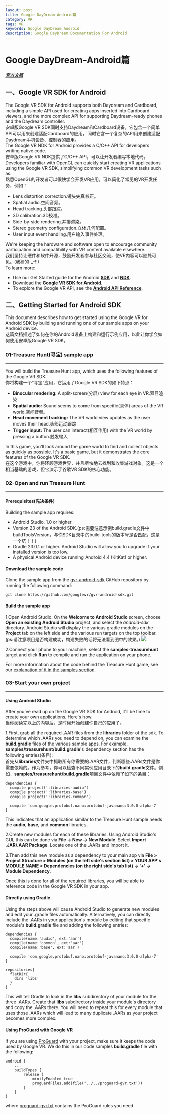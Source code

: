 ```yaml
---
layout: post
title: Google DayDream-Android篇
category: VR
tags: VR
keywords: Google DayDream Android 
description: Google DayDream Documentation For Android
---
```

# Google DayDream-Android篇

#### *<a href="https://developers.google.com/vr/android/" target="_blank">官方文档</a>*

## 一、Google VR SDK for Android

The Google VR SDK for Android supports both Daydream and Cardboard, including a simple API used for creating apps inserted into Cardboard viewers, and the more complex API for supporting Daydream-ready phones and the Daydream controller.  
安卓版Google VR SDK同时支持Daydream和Cardboard设备，它包含一个简单API可以用来创建适配Cardboard的应用，同时它含一个复杂的API用来创建适配Daydream手机设备、控制器的应用。  
The Google VR NDK for Android provides a C/C++ API for developers writing native code.  
安卓版Google VR NDK提供了C/C++ API，可以让开发者编写本地代码。  
Developers familiar with OpenGL can quickly start creating VR applications using the Google VR SDK, simplifying common VR development tasks such as:  
熟悉OpenGL的开发者可以很快学会开发VR应用，可以简化了常见的VR开发任务，例如：

- Lens distortion correction.镜头失真校正。
- Spatial audio.空间音频。
- Head tracking.头部跟踪。
- 3D calibration.3D校准。
- Side-by-side rendering.并排渲染。
- Stereo geometry configuration.立体几何配置。
- User input event handling.用户输入事件处理。
	
We're keeping the hardware and software open to encourage community participation and compatibility with VR content available elsewhere.  
我们坚持让硬件和软件开源，鼓励开发者参与社区交流，使VR内容可以随处可见。(我猜的-_-!!)  
To learn more:

- Use our Get Started guide for the Android **<a href="https://developers.google.com/vr/android/get-started" target="_blank">SDK</a>** and **<a href="https://developers.google.com/vr/android/ndk/get-started" target="_blank">NDK</a>**.
- Download the **<a href="https://developers.google.com/vr/android/download" target="_blank">Google VR SDK for Android</a>**.
- To explore the Google VR API, see the **<a href="https://developers.google.com/vr/android/reference_overview" target="_blank">Android API Reference</a>**.


## 二、Getting Started for Android SDK

This document describes how to get started using the Google VR for Android SDK by building and running one of our sample apps on your Android device.  
这篇文档描述了如何在你的Android设备上构建和运行示例应用，以此让你学会如何使用安卓版Google VR SDK。

### 01-Treasure Hunt(寻宝) sample app

---

You will build the Treasure Hunt app, which uses the following features of the Google VR SDK:  
你将构建一个“寻宝”应用，它运用了Google VR SDK的如下特点：

- **Binocular rendering:** A split-screen(分屏) view for each eye in VR.双目渲染
- **Spatial audio:** Sound seems to come from specific(具体) areas of the VR world.空间音频。
- **Head movement tracking:** The VR world view updates as the user moves their head.头部运动跟踪
- **Trigger input:** The user can interact(相互作用) with the VR world by pressing a button.触发输入

In this game, you'll look around the game world to find and collect objects as quickly as possible. It's a basic game, but it demonstrates the core features of the Google VR SDK.  
在这个游戏中，你将环顾游戏世界，并且尽快地去找到和收集游戏对象。这是一个相当基础的游戏，但它演示了谷歌VR SDK的核心功能。

### 02-Open and run Treasure Hunt

---

#### Prerequisites(先决条件)

Building the sample app requires:

- Android Studio, 1.0 or higher.
- Version 23 of the Android SDK.(ps:需要注意示例build.gradle文件中buildToolsVersion，与你SDK目录中的build-tools的版本号是否匹配，这是一个坑！！)
- Gradle 23.0.1 or higher. Android Studio will allow you to upgrade if your installed version is too low.
- A physical Android device running Android 4.4 (KitKat) or higher.

#### Download the sample code

Clone the sample app from the [gvr-android-sdk](https://github.com/googlevr/gvr-android-sdk) GitHub repository by running the following command:

```
git clone https://github.com/googlevr/gvr-android-sdk.git
```

#### Build the sample app

1.Open Android Studio. On the **Welcome to Android Studio** screen, choose **Open an existing Android Studio** project, and select the *android-sdk* directory. Android Studio will display the various gradle modules on the **Project** tab on the left side and the various run targets on the top toolbar.  
(ps:请注意项目是否构建成功，构建失败的话将无法看到图中的效果。)
![](https://developers.google.com/vr/images/android/android-studio.png)

2.Connect your phone to your machine, select the **samples-treasurehunt** target and click **Run** to compile and run the application on your phone.

For more information about the code behind the Treasure Hunt game, see our [explanation of it in the samples section](https://developers.google.com/vr/android/samples/treasure-hunt).



### 03-Start your own project

---

#### Using Android Studio

After you've read up on the Google VR SDK for Android, it'll be time to create your own applications. Here's how.  
当你阅读完以上的内容后，是时候开始创建你自己的应用了。  

1.First, grab all the required .AAR files from the **libraries** folder of the sdk. To determine which .AARs you need to depend on, you can examine the **build.gradle** files of the various sample apps. For example, **samples/treasurehunt/build.gradle**'s dependency section has the following entries(条目):  
首先从**libraries**文件夹中抓取所有你需要的.AAR文件，判断哪些.AARs文件是你需要依赖的。作为参考，你可以检查不同实例应用目录下的**build.gradle**文件。例如，**samples/treasurehunt/build.gradle**项目文件中依赖了如下的条目：  


```
dependencies {
  compile project(':libraries-audio')
  compile project(':libraries-base')
  compile project(':libraries-common')

  compile 'com.google.protobuf.nano:protobuf-javanano:3.0.0-alpha-7'
}
```

This indicates that an application similar to the Treasure Hunt sample needs the **audio**, **base**, and **common** libraries.

2.Create new modules for each of these libraries. Using Android Studio's GUI, this can be done via **File -> New -> New Module**. Select **Import .JAR/.AAR Package**. Locate one of the .AARs and import it.

3.Then add this new module as a dependency to your main app via **File > Project Structure > Modules (on the left side's section list) > YOUR APP's MODULE NAME > Dependencies (on the right side's tab list) -> '+' -> Module Dependency**.

Once this is done for all of the required libraries, you will be able to reference code in the Google VR SDK in your app.

#### Directly using Gradle

Using the steps above will cause Android Studio to generate new modules and edit your .gradle files automatically. Alternatively, you can directly include the .AARs in your application's module by editing that specific module's **build.gradle** file and adding the following entries:

```
dependencies {
  compile(name:'audio', ext:'aar')
  compile(name:'common', ext:'aar')
  compile(name:'base', ext:'aar')

  compile 'com.google.protobuf.nano:protobuf-javanano:3.0.0-alpha-7'
}

repositories{
  flatDir{
    dirs 'libs'
  }
}
```

This will tell Gradle to look in the **libs** subdirectory of your module for the three .AARs. Create that **libs** subdirectory inside your module's directory and copy the .AARs there. You will need to repeat this for every module that uses those .AARs which will lead to many duplicate .AARs as your project becomes more complex.

#### Using ProGuard with Google VR

If you are using [ProGuard](http://d.android.com/studio/build/shrink-code.html) with your project, make sure it keeps the code used by Google VR. We do this in our code samples **build.gradle** file with the following:

```
android {
    ...
    buildTypes {
        release {
            minifyEnabled true
            proguardFiles.add(file('../../proguard-gvr.txt'))
        }
    }
}
```

where [proguard-gvr.txt](https://github.com/googlevr/gvr-android-sdk/blob/master/proguard-gvr.txt) contains the ProGuard rules you need.
